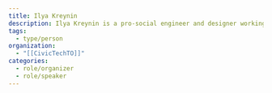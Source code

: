 ```yaml
---
title: Ilya Kreynin
description: Ilya Kreynin is a pro-social engineer and designer working towards collective human flourishing, with a particular penchant for Toronto.
tags:
  - type/person
organization:
  - "[[CivicTechTO]]"
categories:
  - role/organizer
  - role/speaker
---
```

